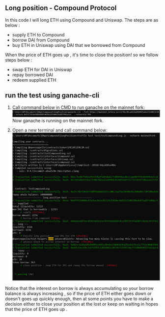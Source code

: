 ## Long position - Compound Protocol 
In this code I will long ETH using Compound and Uniswap. The steps are as below :  
+ supply ETH to Compound  
+ borrow DAI from Compound  
+ buy ETH in Uniswap using DAI that we borrowed from Compound  

When the price of ETH goes up , it's time to close the position! so we follow steps below :  
+ swap ETH for DAI in Uniswap  
+ repay borrowed DAI  
+ redeem supplied ETH  

## run the test using ganache-cli  
1) Call command below in CMD to run ganache on the mainnet fork:  
![](images/4_1.png)
Now ganache is running on the mainnet fork.  

2) Open a new terminal and call command below:  
![](images/4_2.png)

Notice that the interest on borrow is always accumulating so your borrow balance is always increasing , so if the price of ETH either goes down or doesn't goes up quickly enough, then at some points you have to make a decision either to close your position at the lost or keep on waiting in hopes that the  price of ETH goes up .  